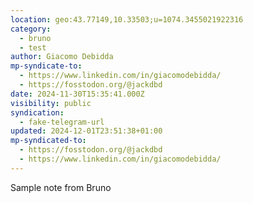 ```yaml
---
location: geo:43.77149,10.33503;u=1074.3455021922316
category:
  - bruno
  - test
author: Giacomo Debidda
mp-syndicate-to:
  - https://www.linkedin.com/in/giacomodebidda/
  - https://fosstodon.org/@jackdbd
date: 2024-11-30T15:35:41.000Z
visibility: public
syndication:
  - fake-telegram-url
updated: 2024-12-01T23:51:38+01:00
mp-syndicated-to:
  - https://fosstodon.org/@jackdbd
  - https://www.linkedin.com/in/giacomodebidda/
---
```


<p>Sample note from Bruno</p>